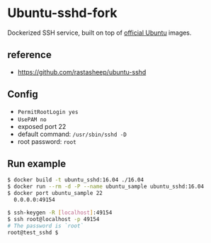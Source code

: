 # Ubuntu-sshd-fork

Dockerized SSH service, built on top of [official Ubuntu](https://registry.hub.docker.com/_/ubuntu/) images.

## reference
 - https://github.com/rastasheep/ubuntu-sshd

## Config

  - `PermitRootLogin yes`
  - `UsePAM no`
  - exposed port 22
  - default command: `/usr/sbin/sshd -D`
  - root password: `root`

## Run example

```bash
$ docker build -t ubuntu_sshd:16.04 ./16.04
$ docker run --rm -d -P --name ubuntu_sample ubuntu_sshd:16.04
$ docker port ubuntu_sample 22
  0.0.0.0:49154

$ ssh-keygen -R [localhost]:49154
$ ssh root@localhost -p 49154
# The password is `root`
root@test_sshd $
```
